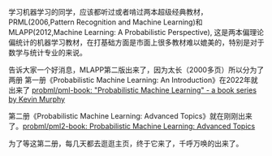 学习机器学习的同学，应该都听过或者啃过两本超级经典教材， PRML(2006,Pattern Recognition and Machine Learning)和MLAPP(2012,Machine Learning: A Probabilistic Perspective)​, 这是两本偏理论偏统计的机器学习教材，在打基础方面是市面上很多教材难以媲美的，特别是对于数学与统计专业的来说。


告诉大家一个好消息，MLAPP第二版出来了，因为太长（2000多页）所以分为了两册
第一册《Probabilistic Machine Learning: An Introduction》在2022年就出来了
[probml/pml-book: "Probabilistic Machine Learning" - a book series by Kevin Murphy](https://github.com/probml/pml-book)

第二册《Probabilistic Machine Learning: Advanced Topics》就在刚刚出来了。[probml/pml2-book: Probabilistic Machine Learning: Advanced Topics](https://github.com/probml/pml2-book)

为了等这第二册，每几天都去逛逛主页，终于它来了，千呼万唤的出来了。
